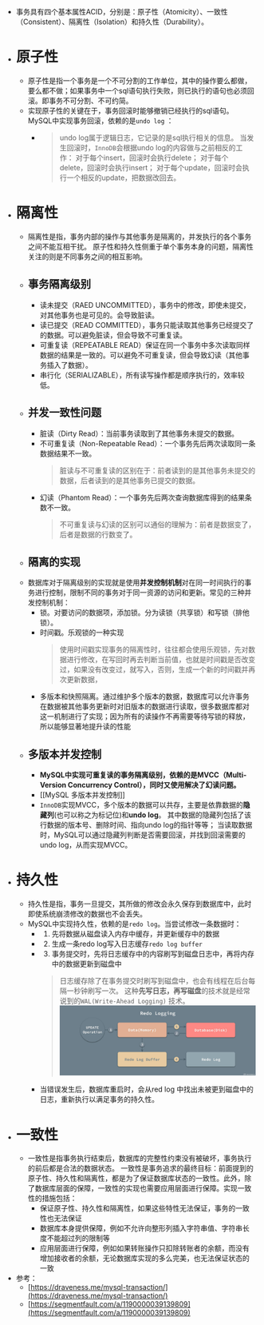 - 事务具有四个基本属性ACID，分别是：原子性（Atomicity）、一致性（Consistent）、隔离性（Isolation）和持久性（Durability）。
- # 原子性
	- 原子性是指一个事务是一个不可分割的工作单位，其中的操作要么都做，要么都不做；如果事务中一个sql语句执行失败，则已执行的语句也必须回滚。即事务不可分割、不可约简。
	- 实现原子性的关键在于，事务回滚时能够撤销已经执行的sql语句。MySQL中实现事务回滚，依赖的是`undo log` ：
		- > undo log属于逻辑日志，它记录的是sql执行相关的信息。
		  > 当发生回滚时，`InnoDB`会根据undo log的内容做与之前相反的工作：
		  > 对于每个insert，回滚时会执行delete；
		  > 对于每个delete，回滚时会执行insert；
		  > 对于每个update，回滚时会执行一个相反的update，把数据改回去。
- # 隔离性
	- 隔离性是指，事务内部的操作与其他事务是隔离的，并发执行的各个事务之间不能互相干扰。
	  原子性和持久性侧重于单个事务本身的问题，隔离性关注的则是不同事务之间的相互影响。
	- ## 事务隔离级别
		- 读未提交（RAED UNCOMMITTED），事务中的修改，即使未提交，对其他事务也是可见的。会导致脏读。
		- 读已提交（READ COMMITTED），事务只能读取其他事务已经提交了的数据。可以避免脏读，但会导致不可重复读。
		- 可重复读（REPEATABLE READ）保证在同一个事务中多次读取同样数据的结果是一致的。可以避免不可重复读，但会导致幻读（其他事务插入了数据）。
		- 串行化（SERIALIZABLE），所有读写操作都是顺序执行的，效率较低。
	- ## 并发一致性问题
		- 脏读（Dirty Read）：当前事务读取到了其他事务未提交的数据。
		- 不可重复读（Non-Repeatable Read）：一个事务先后两次读取同一条数据结果不一致。
		  > 脏读与不可重复读的区别在于：前者读到的是其他事务未提交的数据，后者读到的是其他事务已提交的数据。
		- 幻读（Phantom Read）：一个事务先后两次查询数据库得到的结果条数不一致。
		   > 不可重复读与幻读的区别可以通俗的理解为：前者是数据变了，后者是数据的行数变了。
	- ## 隔离的实现
	- 数据库对于隔离级别的实现就是使用**并发控制机制**对在同一时间执行的事务进行控制，限制不同的事务对于同一资源的访问和更新。常见的三种并发控制机制：
		- 锁。对要访问的数据项，添加锁。分为读锁（共享锁）和写锁（排他锁）。
		- 时间戳。乐观锁的一种实现
		  > 使用时间戳实现事务的隔离性时，往往都会使用乐观锁，先对数据进行修改，在写回时再去判断当前值，也就是时间戳是否改变过，如果没有改变过，就写入，否则，生成一个新的时间戳并再次更新数据，
		- 多版本和快照隔离。通过维护多个版本的数据，数据库可以允许事务在数据被其他事务更新时对旧版本的数据进行读取，很多数据库都对这一机制进行了实现；因为所有的读操作不再需要等待写锁的释放，所以能够显著地提升读的性能
	- ## 多版本并发控制
		- **MySQL中实现可重复读的事务隔离级别，依赖的是MVCC（Multi-Version Concurrency Control），同时又使用解决了幻读问题。**
		- [[MySQL 多版本并发控制]]
		- `InnoDB`实现MVCC，多个版本的数据可以共存，主要是依靠数据的**隐藏列**(也可以称之为标记位)和**undo log**。
		  其中数据的隐藏列包括了该行数据的版本号、删除时间、指向undo log的指针等等；
		  当读取数据时，MySQL可以通过隐藏列判断是否需要回滚，并找到回滚需要的undo log，从而实现MVCC。
- # 持久性
	- 持久性是指，事务一旦提交，其所做的修改会永久保存到数据库中，此时即使系统崩溃修改的数据也不会丢失。
	- MySQL中实现持久性，依赖的是`redo log`。当尝试修改一条数据时：
		- 1. 先将数据从磁盘读入内存中缓存，并更新缓存中的数据
		- 2. 生成一条redo log写入日志缓存`redo log buffer`
		- 3. 事务提交时，先将日志缓存中的内容刷写到磁盘日志中，再将内存中的数据更新到磁盘中
		  > 日志缓存除了在事务提交时刷写到磁盘中，也会有线程在后台每隔一秒钟刷写一次。
		  > 这种**先写日志，再写磁盘**的技术就是经常说到的`WAL(Write-Ahead Logging)` 技术。
		  ![image.png](../assets/image_1710483332580_0.png)
		- 当错误发生后，数据库重启时，会从red log 中找出未被更到磁盘中的日志，重新执行以满足事务的持久性。
- # 一致性
	- 一致性是指事务执行结束后，数据库的完整性约束没有被破坏，事务执行的前后都是合法的数据状态。
	  一致性是事务追求的最终目标：前面提到的原子性、持久性和隔离性，都是为了保证数据库状态的一致性。此外，除了数据库层面的保障，一致性的实现也需要应用层面进行保障。实现一致性的措施包括：
		- 保证原子性、持久性和隔离性，如果这些特性无法保证，事务的一致性也无法保证
		- 数据库本身提供保障，例如不允许向整形列插入字符串值、字符串长度不能超过列的限制等
		- 应用层面进行保障，例如如果转账操作只扣除转账者的余额，而没有增加接收者的余额，无论数据库实现的多么完美，也无法保证状态的一致
- 参考：
	- [https://draveness.me/mysql-transaction/](https://draveness.me/mysql-transaction/)
	- [https://segmentfault.com/a/1190000039139809](https://segmentfault.com/a/1190000039139809)